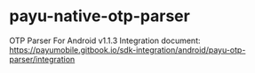 # payu-native-otp-parser
OTP Parser For Android
v1.1.3
Integration document: https://payumobile.gitbook.io/sdk-integration/android/payu-otp-parser/integration